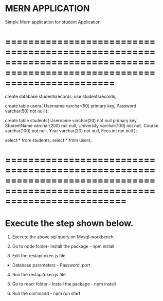 # MERN APPLICATION

Simple Mern application for student Application

===========================================================================================================================
======================================================================

create database studentsrecords;
use studentsrecords;

create table users(
   Username varchar(50) primary key,
   Password varchar(50) not null
);


create table students(
    Username varchar(20) not null primary key,
    StudentName varchar(200) not null,
    University varchar(100) not null,
    Course varchar(100) not null,
    Year varchar(20) not null,
    Fees int not null
);

select * from students;
select * from users;


=============================================================================================================================
================================================================


# Execute the step shown below.


1. Execute the above sql query on Mysql-workbench.

2. Go to node folder- Install the package - npm install

3. Edit the restapitoken.js file
 - Database parameters - Password, port
  
4. Run the restapitoken.js file
 
5. Go to react folder - Install the package - npm install
 
6. Run the command - npm run start
